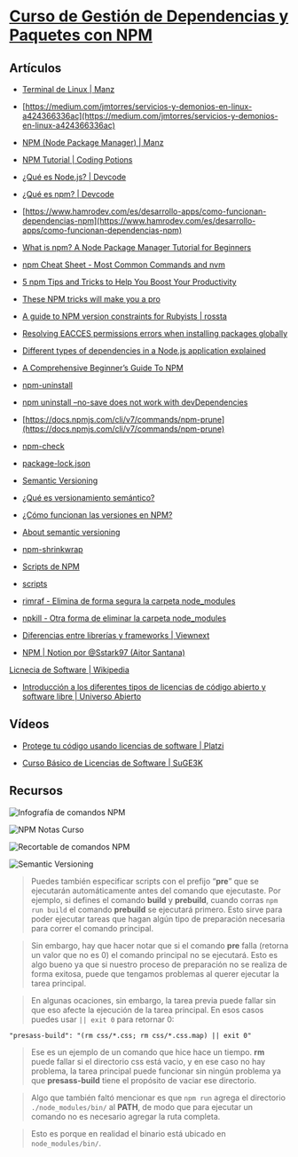 # [Curso de Gestión de Dependencias y Paquetes con NPM](https://platzi.com/clases/npm/)

## Artículos

-   [Terminal de Linux | Manz](https://terminaldelinux.com/terminal/)

-   [https://medium.com/jmtorres/servicios-y-demonios-en-linux-a424366336ac](https://medium.com/jmtorres/servicios-y-demonios-en-linux-a424366336ac)

-   [NPM (Node Package Manager) | Manz](https://lenguajejs.com/npm/)

-   [NPM Tutorial | Coding Potions](https://codingpotions.com/npm-tutorial)

-   [¿Qué es Node.js? | Devcode](https://devcode.la/blog/que-es-nodejs/)

-   [¿Qué es npm? | Devcode](https://devcode.la/blog/que-es-npm/)

-   [https://www.hamrodev.com/es/desarrollo-apps/como-funcionan-dependencias-npm](https://www.hamrodev.com/es/desarrollo-apps/como-funcionan-dependencias-npm)

-   [What is npm? A Node Package Manager Tutorial for Beginners](https://www.freecodecamp.org/news/what-is-npm-a-node-package-manager-tutorial-for-beginners/)

-   [npm Cheat Sheet - Most Common Commands and nvm](https://www.freecodecamp.org/news/npm-cheat-sheet-most-common-commands-and-nvm/)

-   [5 npm Tips and Tricks to Help You Boost Your Productivity](https://www.freecodecamp.org/news/5-npm-tips-and-tricks/)

-   [These NPM tricks will make you a pro](https://www.freecodecamp.org/news/10-npm-tricks-that-will-make-you-a-pro-a945982afb25/)

-   [A guide to NPM version constraints for Rubyists | rossta](https://rossta.net/blog/npm-version-constraints-for-rubyists.html)

-   [Resolving EACCES permissions errors when installing packages globally](https://docs.npmjs.com/resolving-eacces-permissions-errors-when-installing-packages-globally)

-   [Different types of dependencies in a Node.js application explained](https://javascript.plainenglish.io/what-the-dependency-types-of-dependencies-in-a-node-js-application-explained-904a5424fbd3)

-   [A Comprehensive Beginner’s Guide To NPM](https://www.tabnine.com/blog/a-comprehensive-beginners-guide-to-npm/)

-   [npm-uninstall](https://docs.npmjs.com/cli/v6/commands/npm-uninstall)

-   [npm uninstall –no-save does not work with devDependencies](https://npm.community/t/npm-uninstall-no-save-does-not-work-with-devdependencies/1039)

-   [https://docs.npmjs.com/cli/v7/commands/npm-prune](https://docs.npmjs.com/cli/v7/commands/npm-prune)

-   [npm-check](https://www.npmjs.com/package/npm-check)

-   [package-lock.json](https://docs.npmjs.com/cli/v7/configuring-npm/package-lock-json)

-   [Semantic Versioning](https://semver.org/)

-   [¿Qué es versionamiento semántico?](https://fperez217.medium.com/qu%C3%A9-es-versionamiento-sem%C3%A1ntico-bf495b9eb028)

-   [¿Cómo funcionan las versiones en NPM?](https://platzi.com/tutoriales/1763-npm/8399-como-funcionan-las-versiones-en-npm/)

-   [About semantic versioning](https://docs.npmjs.com/about-semantic-versioning)

-   [npm-shrinkwrap](https://docs.npmjs.com/cli/v7/commands/npm-shrinkwrap)

-   [Scripts de NPM](https://lenguajejs.com/npm/administracion/scripts-de-npm/)

-   [scripts](https://docs.npmjs.com/cli/v7/using-npm/scripts)

-   [rimraf - Elimina de forma segura la carpeta node_modules](https://www.npmjs.com/package/rimraf)

-   [npkill - Otra forma de eliminar la carpeta node_modules](https://npkill.js.org/)

-   [Diferencias entre librerías y frameworks | Viewnext](https://www.viewnext.com/diferencias-entre-librerias-y-frameworks/)

-   [NPM | Notion por @Sstark97 (Aitor Santana)](https://keen-nannyberry-2b8.notion.site/NPM-7560cea59ece4a6c8dd939d24057fd6e)

[Licnecia de Software | Wikipedia](https://es.wikipedia.org/wiki/Licencia_de_software)

-   [Introducción a los diferentes tipos de licencias de código abierto y software libre | Universo Abierto](https://universoabierto.org/2015/12/20/introduccion-a-los-diferentes-tipos-de-licencias-de-codigo-abierto-y-software-libre/)

## Vídeos

-   [Protege tu código usando licencias de software | Platzi](https://www.youtube.com/watch?v=eWtjgfzpt6Y)

-   [Curso Básico de Licencias de Software | SuGE3K](https://www.youtube.com/playlist?list=PLyLcPK3h0D7CJ4QT0wLsWFzlbUTq010kB)

## Recursos

![Infografía de comandos NPM](https://i.imgur.com/xh4Jtbm.jpg)

![NPM Notas Curso](https://i.imgur.com/PcIovO2.jpg)

![Recortable de comandos NPM](https://i.imgur.com/2VnQZ0z.jpg)

![Semantic Versioning](https://i.imgur.com/KZXk9g6.jpg)

> Puedes también especificar scripts con el prefijo “**pre**” que se ejecutarán automáticamente antes del comando que ejecutaste. Por ejemplo, si defines el comando **build** y **prebuild**, cuando corras `npm run build` el comando **prebuild** se ejecutará primero. Esto sirve para poder ejecutar tareas que hagan algún tipo de preparación necesaria para correr el comando principal.

> Sin embargo, hay que hacer notar que si el comando **pre** falla (retorna un valor que no es 0) el comando principal no se ejecutará. Esto es algo bueno ya que si nuestro proceso de preparación no se realiza de forma exitosa, puede que tengamos problemas al querer ejecutar la tarea principal.

> En algunas ocaciones, sin embargo, la tarea previa puede fallar sin que eso afecte la ejecución de la tarea principal. En esos casos puedes usar `|| exit 0` para retornar 0:

```
"presass-build": "(rm css/*.css; rm css/*.css.map) || exit 0"
```

> Ese es un ejemplo de un comando que hice hace un tiempo. **rm** puede fallar si el directorio css está vacio, y en ese caso no hay problema, la tarea principal puede funcionar sin ningún problema ya que **presass-build** tiene el propósito de vaciar ese directorio.

> Algo que también faltó mencionar es que `npm run` agrega el directorio `./node_modules/bin/` al **PATH**, de modo que para ejecutar un comando no es necesario agregar la ruta completa.

> Esto es porque en realidad el binario está ubicado en `node_modules/bin/`.
